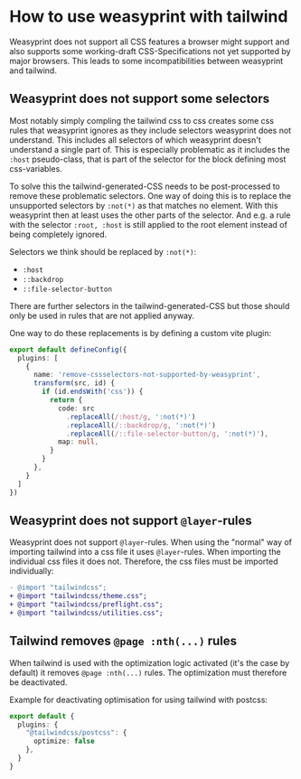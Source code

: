# How to use weasyprint with tailwind

Weasyprint does not support all CSS features a browser might support and also supports some working-draft
CSS-Specifications not yet supported by major browsers.
This leads to some incompatibilities between weasyprint and tailwind.

## Weasyprint does not support some selectors

Most notably simply compling the tailwind css to css creates some css rules that weasyprint ignores as they include
selectors weasyprint does not understand. This includes all selectors of which weasyprint doesn't understand a single 
part of. This is especially problematic as it includes the `:host` pseudo-class, that is part of the selector for the
block defining most css-variables.

To solve this the tailwind-generated-CSS needs to be post-processed to remove these problematic selectors. One way of
doing this is to replace the unsupported selectors by `:not(*)` as that matches no element. With this weasyprint then
at least uses the other parts of the selector. And e.g. a rule with the selector `:root, :host` is still applied to the
root element instead of being completely ignored.

Selectors we think should be replaced by `:not(*)`:
- `:host`
- `::backdrop`
- `::file-selector-button`

There are further selectors in the tailwind-generated-CSS but those should only be used in rules that are not applied
anyway.

One way to do these replacements is by defining a custom vite plugin:
```ts
export default defineConfig({
  plugins: [
    {
      name: 'remove-cssselectors-not-supported-by-weasyprint',
      transform(src, id) {
        if (id.endsWith('css')) {
          return {
            code: src
              .replaceAll(/:host/g, ':not(*)')
              .replaceAll(/::backdrop/g, ':not(*)')
              .replaceAll(/::file-selector-button/g, ':not(*)'),
            map: null,
          }
        }
      },
    }
  ]
})
```

## Weasyprint does not support `@layer`-rules

Weasyprint does not support `@layer`-rules. When using the "normal" way of importing tailwind into a css file it uses
`@layer`-rules. When importing the individual css files it does not. Therefore, the css files must be imported
individually:

```diff
- @import "tailwindcss";
+ @import "tailwindcss/theme.css";
+ @import "tailwindcss/preflight.css";
+ @import "tailwindcss/utilities.css";
```

## Tailwind removes `@page :nth(...)` rules

When tailwind is used with the optimization logic activated (it's the case by default) it removes `@page :nth(...)` rules.
The optimization must therefore be deactivated.

Example for deactivating optimisation for using tailwind with postcss:
```ts
export default {
  plugins: {
    "@tailwindcss/postcss": {
      optimize: false
    },
  }
}
```